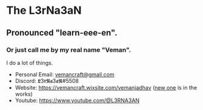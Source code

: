 # The L3rNa3aN
## Pronounced "learn-eee-en".
### Or just call me by my real name "Veman".

I do a lot of things.<br>

- Personal Email: vemancraft@gmail.com
- Discord: 𝕷3𝖗𝕹𝖆3𝖆𝕹#5508
- Website: https://vemancraft.wixsite.com/vemanjadhav ([new one](https://github.com/The-L3rNa3aN/The-L3rNa3aN.github.io) is in the works)
- Youtube: https://www.youtube.com/@L3RNA3AN

<!---blehblehbleh--->
